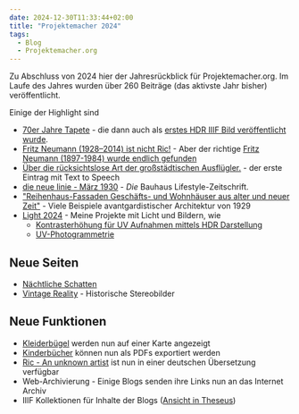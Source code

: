 ```yaml
---
date: 2024-12-30T11:33:44+02:00
title: "Projektemacher 2024"
tags:
  - Blog
  - Projektemacher.org
---
```


Zu Abschluss von 2024 hier der Jahresrückblick für Projektemacher.org. Im Laufe des Jahres wurden über 260 Beiträge (das aktivste Jahr bisher) veröffentlicht.
<!--more-->
Einige der Highlight sind
* [70er Jahre Tapete](https://vorsatzpapier.projektemacher.org/post/tapete-20/) - die dann auch als [erstes HDR IIIF Bild veröffentlicht wurde](https://christianmahnke.de/post/hdr-iiif/).
* [Fritz Neumann (1928–2014) ist nicht Ric!](https://ric-unknownartist.projektemacher.org/de/post/mystery-again/) - Aber der richtige [Fritz Neumann (1897-1984) wurde endlich gefunden](https://ric-unknownartist.projektemacher.org/post/fritz-neumann-spandauer-volksblatt-19-2-1972/)
* [Über die rücksichtslose Art der großstädtischen Ausflügler.](https://briefsteller.de/post/der-haussekretaer/286/) - der erste Eintrag mit Text to Speech
* [die neue linie - März 1930](https://xn--blaufusstlpel-qmb.de/post/die-neue-linie-3-1930/) - *Die* Bauhaus Lifestyle-Zeitschrift.
* ["Reihenhaus-Fassaden Geschäfts- und Wohnhäuser aus alter und neuer Zeit"](https://backsteinexpressionismus.projektemacher.org/post/reihenhaus-fassaden/) - Viele Beispiele avantgardistischer Architektur von 1929
* [Light 2024](https://christianmahnke.de/post/licht2024) - Meine Projekte mit Licht und Bildern, wie
  * [Kontrasterhöhung für UV Aufnahmen mittels HDR Darstellung](https://christianmahnke.de/post/hdr-image-analysis/)
  * [UV-Photogrammetrie](https://christianmahnke.de/post/uv-photogrammetry/)

## Neue Seiten
* [Nächtliche Schatten](https://schatten.yaapb.projektemacher.org/#1/1)
* [Vintage Reality](https://vintagereality.projektemacher.org/) - Historische Stereobilder

## Neue Funktionen

* [Kleiderbügel](https://xn--kleiderbgel-0hb.xn--blaufusstlpel-qmb.de/map/) werden nun auf einer Karte angezeigt
* [Kinderbücher](https://xn--kinderbcher-zhb.projektemacher.org/) können nun als PDFs exportiert werden
* [Ric - An unknown artist](https://ric-unknownartist.projektemacher.org/) ist nun in einer deutschen Übersetzung verfügbar
* Web-Archivierung - Einige Blogs senden ihre Links nun an das Internet Archiv
* IIIF Kollektionen für Inhalte der Blogs ([Ansicht in Theseus](https://theseusviewer.org/?iiif-content=https://projektemacher.org/collection.json))
